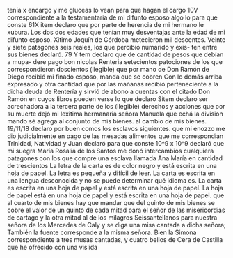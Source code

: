 tenía x encargo y me gluceas lo vean para que hagan el cargo
10V
correspondiente a la testamentaria de mi difunto esposo algo
lo para que conste
61X item declaro que por parte de herencia de mi hermano le
xubura. Los dos dos edades que tenían muy desventajas ante
la edad de mi difunto esposo.
Xitimo Joquín de Córdoba metecieron mil descentes. Veinte y siete patagones seis reales, los que percibió numarido y exis- ten entre sus bienes declaró. 79 Y tem declaro que de cantidad de pesos que debían a mupa-
dere pago bon nicolas Renteria setecientos patociones de los
que correspondieron doscientos (ilegible) que por mano de Don
Ramón de Diego recibió mi finado esposo, manda que se cobren
Con lo demás arriba expresado y otra cantidad que por las mañanas recibió perteneciente a la dicha deuda de Rentería y sirvió de abono a cuentas con el citado Don Ramón en cuyos libros pueden verse lo que declaro
Sítem declaro ser acrechadora a la tercera parte de los (ilegible) derechos y acciones que por su muerte dejó mi lexitima hermanaria señora Manuela que echá la division mando sé agrega al conjunto de mis bienes.
al cambio de mis bienes.
19/11/18 declaro por buen comos los esclavos siguientes.
que mi enozzo me dio judicialmente en pago de las mesadas
alimentos que me correspondian Trinidad, Natividad y
Juan declaró para que conste
10^9 x 10^9 declaró que mi suegra María Rosalia de los Santos me
donó intercambios cualquiera patagones con los que compre
una esclava llamada Ana María en cantidad de trescientos
La letra de la carta es de color negro y está escrita en una hoja de papel. La letra es pequeña y difícil de leer. La carta es escrita en una lengua desconocida y no se puede determinar qué idioma es. La carta es escrita en una hoja de papel y está escrita en una hoja de papel. La hoja de papel está en una hoja de papel y está escrita en una hoja de papel.
que al cuarto de mis bienes
hay que mandar que del quinto de mis bienes se cobre el valor de un quinto de cada mitad para el señor de las misericordias de cartago y la otra mitad al de los milagros
Seissantellanos para nuestra señora de los Mercedes de Caly y se diga una misa cantada a dicha señora; También la fuente corresponde a la misma señora.
Bien la Simona correspondiente a tres musas cantadas, y cuatro bellos de Cera de Castilla que he ofrecido con una vislida